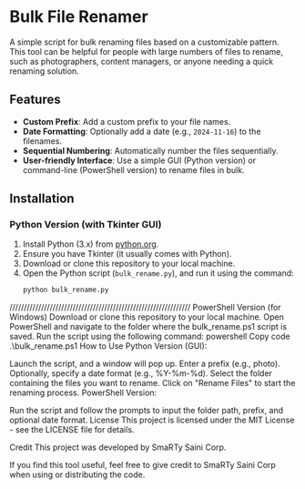 # Bulk File Renamer

A simple script for bulk renaming files based on a customizable pattern. This tool can be helpful for people with large numbers of files to rename, such as photographers, content managers, or anyone needing a quick renaming solution.

## Features

- **Custom Prefix**: Add a custom prefix to your file names.
- **Date Formatting**: Optionally add a date (e.g., `2024-11-16`) to the filenames.
- **Sequential Numbering**: Automatically number the files sequentially.
- **User-friendly Interface**: Use a simple GUI (Python version) or command-line (PowerShell version) to rename files in bulk.

## Installation

### Python Version (with Tkinter GUI)

1. Install Python (3.x) from [python.org](https://www.python.org/downloads/).
2. Ensure you have Tkinter (it usually comes with Python).
3. Download or clone this repository to your local machine.
4. Open the Python script (`bulk_rename.py`), and run it using the command:
   ```bash
   python bulk_rename.py


///////////////////////////////////////////////////////////////
PowerShell Version (for Windows)
Download or clone this repository to your local machine.
Open PowerShell and navigate to the folder where the bulk_rename.ps1 script is saved.
Run the script using the following command:
powershell
Copy code
.\bulk_rename.ps1
How to Use
Python Version (GUI):

Launch the script, and a window will pop up.
Enter a prefix (e.g., photo).
Optionally, specify a date format (e.g., %Y-%m-%d).
Select the folder containing the files you want to rename.
Click on "Rename Files" to start the renaming process.
PowerShell Version:

Run the script and follow the prompts to input the folder path, prefix, and optional date format.
License
This project is licensed under the MIT License - see the LICENSE file for details.

Credit
This project was developed by SmaRTy Saini Corp.

If you find this tool useful, feel free to give credit to SmaRTy Saini Corp when using or distributing the code.
